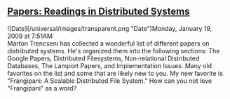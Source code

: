 ## [Papers: Readings in Distributed Systems](/blog/2009/1/19/papers-readings-in-distributed-systems.html)

<div class="journal-entry-tag journal-entry-tag-post-title"><span class="posted-on">![Date](/universal/images/transparent.png "Date")Monday, January 19, 2009 at 7:51AM</span></div>

<div class="body">Marton Trencseni has collected a wonderful list of different papers on distributed systems. He's organized them into the following sections: The Google Papers, Distributed Filesystems, Non-relational Distributed Databases, The Lamport Papers, and Implementation Issues. Many old favorites on the list and some that are likely new to you. My new favorite is "Frangipani: A Scalable Distributed File System." How can you not love "Frangipani" as a word?</div>